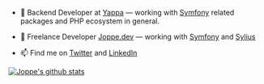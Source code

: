
- 🔭  Backend Developer at [Yappa](https://www.yappa.be/) — working with [Symfony](https://symfony.com/) related packages and PHP ecosystem in general.
- 🔭  Freelance Developer [Joppe.dev](https://joppe.dev) — working with [Symfony](https://symfony.com/) and [Sylius](https://sylius.com/)

- 📫  Find me on [Twitter](https://twitter.com/joppedc) and [LinkedIn](https://www.linkedin.com/in/joppedc/)

[![Joppe's github stats](https://github-readme-stats.vercel.app/api?username=joppedc&count_private=1)](https://github.com/joppedc)

